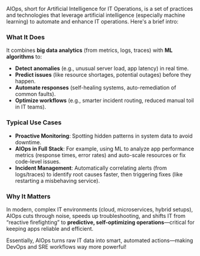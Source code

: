 AIOps, short for Artificial Intelligence for IT Operations, is a set of practices and technologies that leverage artificial intelligence (especially machine learning) to automate and enhance IT operations. Here's a brief intro:  

### What It Does  

It combines **big data analytics** (from metrics, logs, traces) with **ML algorithms** to:  

- **Detect anomalies** (e.g., unusual server load, app latency) in real time.  
- **Predict issues** (like resource shortages, potential outages) before they happen.  
- **Automate responses** (self-healing systems, auto-remediation of common faults).  
- **Optimize workflows** (e.g., smarter incident routing, reduced manual toil in IT teams).  

### Typical Use Cases  

- **Proactive Monitoring**: Spotting hidden patterns in system data to avoid downtime.  
- **AIOps in Full Stack**: For example, using ML to analyze app performance metrics (response times, error rates) and auto-scale resources or fix code-level issues.  
- **Incident Management**: Automatically correlating alerts (from logs/traces) to identify root causes faster, then triggering fixes (like restarting a misbehaving service).  

### Why It Matters  

In modern, complex IT environments (cloud, microservices, hybrid setups), AIOps cuts through noise, speeds up troubleshooting, and shifts IT from “reactive firefighting” to **predictive, self-optimizing operations**—critical for keeping apps reliable and efficient.  

Essentially, AIOps turns raw IT data into smart, automated actions—making DevOps and SRE workflows way more powerful!
